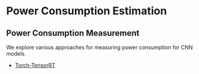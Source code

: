 # Power Consumption Estimation

## Power Consumption Measurement

We explore various approaches for measuring power consumption for CNN models.

* [Torch-TensorRT](./torch_trt/README.md)

